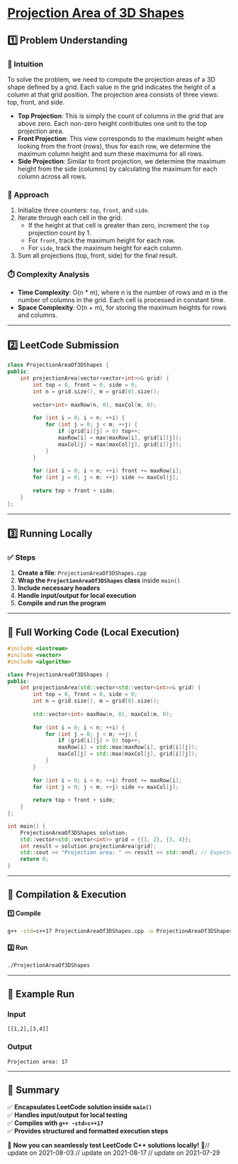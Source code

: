 # **[Projection Area of 3D Shapes](https://leetcode.com/problems/projection-area-of-3d-shapes/description/)**  

## **1️⃣ Problem Understanding**  
### **📌 Intuition**  
To solve the problem, we need to compute the projection areas of a 3D shape defined by a grid. Each value in the grid indicates the height of a column at that grid position. The projection area consists of three views: top, front, and side.  

- **Top Projection**: This is simply the count of columns in the grid that are above zero. Each non-zero height contributes one unit to the top projection area.  
- **Front Projection**: This view corresponds to the maximum height when looking from the front (rows), thus for each row, we determine the maximum column height and sum these maximums for all rows.  
- **Side Projection**: Similar to front projection, we determine the maximum height from the side (columns) by calculating the maximum for each column across all rows.  

### **🚀 Approach**  
1. Initialize three counters: `top`, `front`, and `side`. 
2. Iterate through each cell in the grid:
   - If the height at that cell is greater than zero, increment the `top` projection count by 1.
   - For `front`, track the maximum height for each row.
   - For `side`, track the maximum height for each column.
3. Sum all projections (top, front, side) for the final result.  

### **⏱️ Complexity Analysis**  
- **Time Complexity**: O(n * m), where n is the number of rows and m is the number of columns in the grid. Each cell is processed in constant time.
- **Space Complexity**: O(n + m), for storing the maximum heights for rows and columns.

---  

## **2️⃣ LeetCode Submission**  
```cpp
class ProjectionAreaOf3DShapes {
public:
    int projectionArea(vector<vector<int>>& grid) {
        int top = 0, front = 0, side = 0;
        int n = grid.size(), m = grid[0].size();
        
        vector<int> maxRow(n, 0), maxCol(m, 0);
        
        for (int i = 0; i < n; ++i) {
            for (int j = 0; j < m; ++j) {
                if (grid[i][j] > 0) top++;
                maxRow[i] = max(maxRow[i], grid[i][j]);
                maxCol[j] = max(maxCol[j], grid[i][j]);
            }
        }
        
        for (int i = 0; i < n; ++i) front += maxRow[i];
        for (int j = 0; j < m; ++j) side += maxCol[j];
        
        return top + front + side;
    }
};  
```  

---  

## **3️⃣ Running Locally**  
### **✅ Steps**  
1. **Create a file**: `ProjectionAreaOf3DShapes.cpp`  
2. **Wrap the `ProjectionAreaOf3DShapes` class** inside `main()`  
3. **Include necessary headers**  
4. **Handle input/output for local execution**  
5. **Compile and run the program**  

---  

## **📝 Full Working Code (Local Execution)**  
```cpp
#include <iostream>
#include <vector>
#include <algorithm>

class ProjectionAreaOf3DShapes {
public:
    int projectionArea(std::vector<std::vector<int>>& grid) {
        int top = 0, front = 0, side = 0;
        int n = grid.size(), m = grid[0].size();
        
        std::vector<int> maxRow(n, 0), maxCol(m, 0);
        
        for (int i = 0; i < n; ++i) {
            for (int j = 0; j < m; ++j) {
                if (grid[i][j] > 0) top++;
                maxRow[i] = std::max(maxRow[i], grid[i][j]);
                maxCol[j] = std::max(maxCol[j], grid[i][j]);
            }
        }
        
        for (int i = 0; i < n; ++i) front += maxRow[i];
        for (int j = 0; j < m; ++j) side += maxCol[j];
        
        return top + front + side;
    }
};

int main() {
    ProjectionAreaOf3DShapes solution;
    std::vector<std::vector<int>> grid = {{1, 2}, {3, 4}};
    int result = solution.projectionArea(grid);
    std::cout << "Projection area: " << result << std::endl; // Expected output: 17
    return 0;
}
```  

---  

## **🔧 Compilation & Execution**  
#### **1️⃣ Compile**  
```bash
g++ -std=c++17 ProjectionAreaOf3DShapes.cpp -o ProjectionAreaOf3DShapes
```  

#### **2️⃣ Run**  
```bash
./ProjectionAreaOf3DShapes
```  

---  

## **🎯 Example Run**  
### **Input**  
```
[[1,2],[3,4]]
```  
### **Output**  
```
Projection area: 17
```  

---  

## **📌 Summary**  
✅ **Encapsulates LeetCode solution inside `main()`**  
✅ **Handles input/output for local testing**  
✅ **Compiles with `g++ -std=c++17`**  
✅ **Provides structured and formatted execution steps**  

🚀 **Now you can seamlessly test LeetCode C++ solutions locally!** 🚀// update on 2021-08-03
// update on 2021-08-17
// update on 2021-07-29
